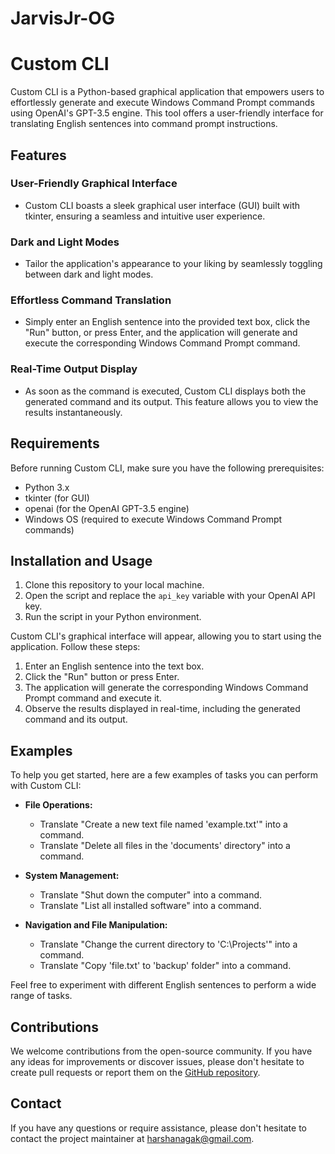 # JarvisJr-OG
# Custom CLI

Custom CLI is a Python-based graphical application that empowers users to effortlessly generate and execute Windows Command Prompt commands using OpenAI's GPT-3.5 engine. This tool offers a user-friendly interface for translating English sentences into command prompt instructions.

## Features

### User-Friendly Graphical Interface
- Custom CLI boasts a sleek graphical user interface (GUI) built with tkinter, ensuring a seamless and intuitive user experience.

### Dark and Light Modes
- Tailor the application's appearance to your liking by seamlessly toggling between dark and light modes.

### Effortless Command Translation
- Simply enter an English sentence into the provided text box, click the "Run" button, or press Enter, and the application will generate and execute the corresponding Windows Command Prompt command.

### Real-Time Output Display
- As soon as the command is executed, Custom CLI displays both the generated command and its output. This feature allows you to view the results instantaneously.

## Requirements

Before running Custom CLI, make sure you have the following prerequisites:

- Python 3.x
- tkinter (for GUI)
- openai (for the OpenAI GPT-3.5 engine)
- Windows OS (required to execute Windows Command Prompt commands)

## Installation and Usage

1. Clone this repository to your local machine.
2. Open the script and replace the `api_key` variable with your OpenAI API key.
3. Run the script in your Python environment.

Custom CLI's graphical interface will appear, allowing you to start using the application. Follow these steps:

1. Enter an English sentence into the text box.
2. Click the "Run" button or press Enter.
3. The application will generate the corresponding Windows Command Prompt command and execute it.
4. Observe the results displayed in real-time, including the generated command and its output.

## Examples

To help you get started, here are a few examples of tasks you can perform with Custom CLI:

- **File Operations:**
  - Translate "Create a new text file named 'example.txt'" into a command.
  - Translate "Delete all files in the 'documents' directory" into a command.

- **System Management:**
  - Translate "Shut down the computer" into a command.
  - Translate "List all installed software" into a command.

- **Navigation and File Manipulation:**
  - Translate "Change the current directory to 'C:\Projects'" into a command.
  - Translate "Copy 'file.txt' to 'backup' folder" into a command.

Feel free to experiment with different English sentences to perform a wide range of tasks.


## Contributions

We welcome contributions from the open-source community. If you have any ideas for improvements or discover issues, please don't hesitate to create pull requests or report them on the [GitHub repository](https://github.com/harshanagak/Jarvis-Jr).

## Contact

If you have any questions or require assistance, please don't hesitate to contact the project maintainer at harshanagak@gmail.com.

